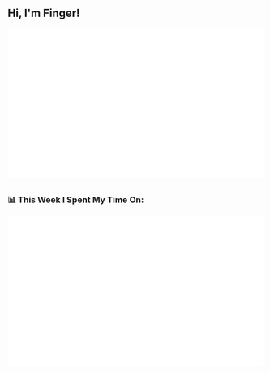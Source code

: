 <h2> Hi, I'm Finger!</h2>

<img align="right" src="https://raw.githubusercontent.com/spianmo/github-stats/master/generated/overview.svg#gh-light-mode-only">

<!-- <img align="right" height="160em" src="https://github-readme-stats-eight-theta.vercel.app/api/top-langs/?username=spianmo&layout=compact&langs_count=8&theme=algolia"/>	 -->
	
```go
package main

type Me struct {
	Name   string
	Job    string
	Code   string
	Skills string
}

func main() {
	me := &Me{
		Name:   "Finger",
		Job:    "Client-side Engineer",
		Code:   "Java, Kotlin, C#, Rust and C++ and Others",
		Skills: "Android, Security, Cross-platform client, NLP, CV, ASR ^o^",
	}
	_ = me
}
```


<h3>📊 This Week I Spent My Time On:</h3>
<img align='right' src="https://raw.githubusercontent.com/spianmo/github-stats/master/generated/languages.svg#gh-light-mode-only">

<!--START_SECTION:waka-->

```txt
Java                           4 hrs 35 mins   ███████▒░░░░░░░░░░░░░░░░░   29.97 %
Kotlin                         4 hrs 34 mins   ███████▒░░░░░░░░░░░░░░░░░   29.85 %
Bash                           1 hr 37 mins    ██▓░░░░░░░░░░░░░░░░░░░░░░   10.56 %
Python                         1 hr 29 mins    ██▒░░░░░░░░░░░░░░░░░░░░░░   09.74 %
XML                            47 mins         █▒░░░░░░░░░░░░░░░░░░░░░░░   05.13 %
```

<!--END_SECTION:waka-->
